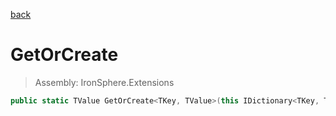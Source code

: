 ﻿

[back](/IronSphere.Extensions/types/DictionaryExtension)

# GetOrCreate

> Assembly: IronSphere.Extensions

```csharp
public static TValue GetOrCreate<TKey, TValue>(this IDictionary<TKey, TValue> this, TKey key, Func<TKey, TValue> function);
```



 